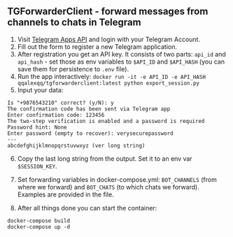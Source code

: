 ## TGForwarderClient - forward messages from channels to chats in Telegram

1. Visit [Telegram Apps API](https://my.telegram.org/apps) and login with your Telegram Account.
2. Fill out the form to register a new Telegram application.
3. After registration you get an API key. It consists of two parts: `api_id` and `api_hash` - set those as env variables to `$API_ID` and `$API_HASH` (you can save them for persistence to `.env` file).
4. Run the app interactively:
```docker run -it -e API_ID -e API_HASH qqalexqq/tgforwarderclient:latest python export_session.py```
5. Input your data:
```Enter phone number or bot token: 9876543210
Is "+9876543210" correct? (y/N): y
The confirmation code has been sent via Telegram app
Enter confirmation code: 123456
The two-step verification is enabled and a password is required
Password hint: None
Enter password (empty to recover): verysecurepassword
---
abcdefghijklmnopqrstuvwxyz (ver long string)
```
6. Copy the last long string from the output. Set it to an env var `$SESSION_KEY`.
7. Set forwarding variables in docker-compose.yml: `BOT_CHANNELS` (from where we forward) and `BOT_CHATS` (to which chats we forward). Examples are provided in the file.

8. After all things done you can start the container:
```
docker-compose build
docker-compose up -d
```
